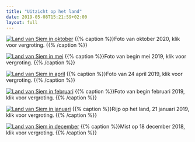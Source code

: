 ```yaml
---
title: "Uitzicht op het land"
date: 2019-05-08T15:21:59+02:00
layout: full
---
```



[![Land van Siem in oktober](/images/uitzicht18102020.jpg)](/images/uitzicht18102020.jpg)
{{% caption %}}Foto van oktober 2020, klik voor vergroting. {{% /caption %}}

[![Land van Siem in mei](/images/overzicht_zonnestralen_small.jpg)](/images/overzicht_zonnestralen.jpg)
{{% caption %}}Foto van begin mei 2019, klik voor vergroting. {{% /caption %}}

[![Land van Siem in april](/images/uitzicht_april_small.jpg)](/images/uitzicht_april.jpg)
{{% caption %}}Foto van 24 april 2019, klik voor vergroting. {{% /caption %}}

[![Land van Siem in februari](/images/sneeuw-op-het-land-2feb2019.jpg)](/images/sneeuw-op-het-land-2feb2019.jpg)
{{% caption %}}Foto van begin februari 2019, klik voor vergroting. {{% /caption %}}

[![Land van Siem in januari](/images/rijp-op-het-land_small.jpg)](/images/rijp-op-het-land.jpg)
{{% caption %}}Rijp op het land, 21 januari 2019, klik voor vergroting. {{% /caption %}}

[![Land van Siem in december](/images/dauw_small.jpg)](/images/dauw.jpg)
{{% caption %}}Mist op 18 december 2018, klik voor vergroting. {{% /caption %}}
